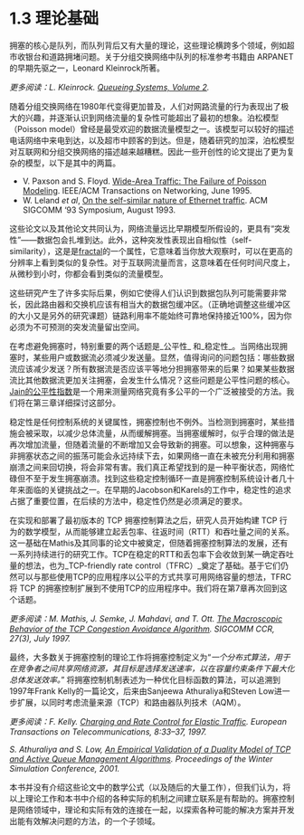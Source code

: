 # 1.3 理论基础

拥塞的核心是队列，而队列背后又有大量的理论，这些理论横跨多个领域，例如超市收银台和道路拥堵问题。关于分组交换网络中队列的标准参考书籍由 ARPANET 的早期先驱之一，Leonard Kleinrock所著。

_更多阅读：L. Kleinrock._ [_Queueing Systems, Volume 2_](https://archive.org/details/queueingsystems02klei)_._

随着分组交换网络在1980年代变得更加普及，人们对网路流量的行为表现出了极大的兴趣，并逐渐认识到网络流量的复杂性可能超出了最初的想象。泊松模型（Poisson model）曾经是最受欢迎的数据流量模型之一。该模型可以较好的描述电话网络中来电到达，以及超市中顾客的到达。但是，随着研究的加深，泊松模型对互联网和分组交换网络的描述越来越糟糕。因此一些开创性的论文提出了更为复杂的模型，以下是其中的两篇。

* V. Paxson and S. Floyd. [Wide-Area Traffic: The Failure of Poisson Modeling](https://www.icir.org/vern/papers/poisson.TON.pdf). IEEE/ACM Transactions on Networking, June 1995.
* W. Leland _et al_, [On the self-similar nature of Ethernet traffic](https://doi.org/10.1145/167954.166255). ACM SIGCOMM ‘93 Symposium, August 1993.

这些论文以及其他论文共同认为，网络流量远比早期模型所假设的，更具有“突发性”——数据包会扎堆到达。此外，这种突发性表现出自相似性（self-similarity），这是是[fractal](https://www.stsci.edu/\~lbradley/seminar/fractals.html)的一个属性，它意味着当你放大观察时，可以在更高的分辨率上看到类似的复杂性。对于互联网流量而言，这意味着在任何时间尺度上，从微秒到小时，你都会看到类似的流量模型。

这些研究产生了许多实际后果，例如它使得人们认识到数据包队列可能需要非常长，因此路由器和交换机应该有相当大的数据包缓冲区。（正确地调整这些缓冲区的大小又是另外的研究课题）链路利用率不能始终可靠地保持接近100%，因为你必须为不可预测的突发流量留出空间。

在考虑避免拥塞时，特别重要的两个话题是_公平性_ 和_稳定性_。当网络出现拥塞时，某些用户或数据流必须减少发送量。显然，值得询问的问题包括：哪些数据流应该减少发送？所有数据流是否应该平等地分担拥塞带来的后果？如果某些数据流比其他数据流更加关注拥塞，会发生什么情况？这些问题是公平性问题的核心。[Jain的公平性指数](../chapter-3-ru-he-she-ji-yong-sai-kong-zhi-design-space-wei-xiao-zheng/3.2-ping-pan-biao-zhun-wei-xiao-zheng.md#id-3.2.2-gong-ping-xing)是一个用来测量网络究竟有多公平的一个广泛被接受的方法。我们将在第三章详细探讨这部分。

稳定性是任何控制系统的关键属性，拥塞控制也不例外。当检测到拥塞时，某些措施会被采取，以减少总体流量，从而缓解拥塞。当拥塞缓解时，似乎合理的做法是再次增加流量，但随着流量的不断增加又会导致新的拥塞。可以想象，这种拥塞与非拥塞状态之间的振荡可能会永远持续下去，如果网络一直在未被充分利用和拥塞崩溃之间来回切换，将会非常有害。我们真正希望找到的是一种平衡状态，网络忙碌但不至于发生拥塞崩溃。找到这些稳定控制循环一直是拥塞控制系统设计者几十年来面临的关键挑战之一。在早期的Jacobson和Karels的工作中，稳定性的追求占据了重要位置，在后续的方法中，稳定性仍然是必须满足的要求。

在实现和部署了最初版本的 TCP 拥塞控制算法之后，研究人员开始构建 TCP 行为的数学模型，从而能够建立起丢包率、往返时间（RTT）和吞吐量之间的关系。这一基础在Mathis及其同事的论文中被奠定，但随着拥塞控制算法的发展，还有一系列持续进行的研究工作。TCP在稳定的RTT和丢包率下会收敛到某一确定吞吐量的想法，也为_TCP-friendly rate control（TFRC）_奠定了基础。基于它们仍然可以与那些使用TCP的应用程序以公平的方式共享可用网络容量的想法，TFRC 将 TCP 的拥塞控制扩展到不使用TCP的应用程序中。我们将在第7章再次回到这个话题。

_更多阅读：M. Mathis, J. Semke, J. Mahdavi, and T. Ott._ [_The Macroscopic Behavior of the TCP Congestion Avoidance Algorithm_](https://dl.acm.org/doi/abs/10.1145/263932.264023)_. SIGCOMM CCR, 27(3), July 1997._

最终，大多数关于拥塞控制的理论工作将拥塞控制定义为“_一个分布式算法，用于在竞争者之间共享网络资源，其目标是选择发送速率，以在容量约束条件下最大化总体发送效率。_” 将拥塞控制机制表述为一种优化目标函数的算法，可以追溯到1997年Frank Kelly的一篇论文，后来由Sanjeewa Athuraliya和Steven Low进一步扩展，以同时考虑流量来源（TCP）和路由器队列技术（AQM）。

_更多阅读：F. Kelly._ [_Charging and Rate Control for Elastic Traffic_](http://www.statslab.cam.ac.uk/\~frank/elastic.pdf)_. European Transactions on Telecommunications, 8:33–37, 1997._

_S. Athuraliya and S. Low,_ [_An Empirical Validation of a Duality Model of TCP and Active Queue Management Algorithms_](https://ieeexplore.ieee.org/document/977445)_. Proceedings of the Winter Simulation Conference, 2001._

本书并没有介绍这些论文中的数学公式（以及随后的大量工作），但我们认为，将以上理论工作和本书中介绍的各种实际的机制之间建立联系是有帮助的。拥塞控制是网络领域中，理论和实际有效的连接在一起，以探索各种可能的解决方案并开发出能有效解决问题的方法，的一个子领域。

